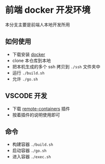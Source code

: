 # 前端 docker 开发环境
本分支主要是前端人本地开发所用

## 如何使用

- 下载安装 [docker](https://www.docker.com/get-started)
- clone 本仓库到本地
- 把本机生成的多个 ssh 拷贝到 `./ssh` 文件夹中
- 运行 `./build.sh`
- 允许 `./go.sh`

## VSCODE 开发

- 下载 [remote-containers](https://marketplace.visualstudio.com/items?itemName=ms-vscode-remote.remote-containers) 插件
- 按着插件的说明使用即可

## 命令

- 构建容器 `./build.sh`
- 启动容器 `./go.sh`
- 进入容器 `./exec.sh`
